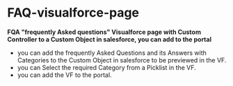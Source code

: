 # FAQ-visualforce-page
**FQA "frequently Asked questions" Visualforce page with Custom Controller to a Custom Object in salesforce, you can add to the portal**
- you can add the frequently Asked Questions and its Answers with Categories to the Custom Object in salesforce to be previewed in the VF.
- you can Select the required Category from a Picklist in the VF.
- you can add the VF to the portal.
